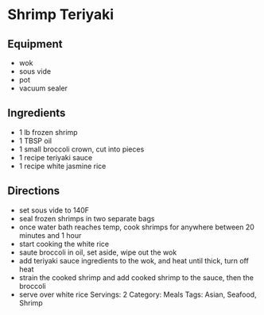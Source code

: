 # Shrimp Teriyaki
## Equipment
- wok
- sous vide
- pot
- vacuum sealer
## Ingredients
- 1 lb frozen shrimp
- 1 TBSP oil
- 1 small broccoli crown, cut into pieces
- 1 recipe teriyaki sauce
- 1 recipe white jasmine rice
## Directions
- set sous vide to 140F
- seal frozen shrimps in two separate bags
- once water bath reaches temp, cook shrimps for anywhere between 20 minutes and 1 hour
- start cooking the white rice
- saute broccoli in oil, set aside, wipe out the wok
- add teriyaki sauce ingredients to the wok, and heat until thick, turn off heat
- strain the cooked shrimp and add cooked shrimp to the sauce, then the broccoli
- serve over white rice
Servings: 2
Category: Meals
Tags: Asian, Seafood, Shrimp
